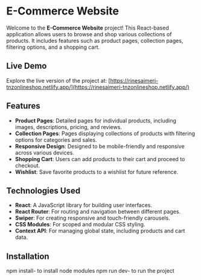 # E-Commerce Website

Welcome to the **E-Commerce Website** project! This React-based application allows users to browse and shop various collections of products. It includes features such as product pages, collection pages, filtering options, and a shopping cart.

## Live Demo

Explore the live version of the project at: [https://rinesaimeri-tnzonlineshop.netlify.app/](https://rinesaimeri-tnzonlineshop.netlify.app/)

## Features

- **Product Pages**: Detailed pages for individual products, including images, descriptions, pricing, and reviews.
- **Collection Pages**: Pages displaying collections of products with filtering options for categories and sales.
- **Responsive Design**: Designed to be mobile-friendly and responsive across various devices.
- **Shopping Cart**: Users can add products to their cart and proceed to checkout.
- **Wishlist**: Save favorite products to a wishlist for future reference.

## Technologies Used

- **React**: A JavaScript library for building user interfaces.
- **React Router**: For routing and navigation between different pages.
- **Swiper**: For creating responsive and touch-friendly carousels.
- **CSS Modules**: For scoped and modular CSS styling.
- **Context API**: For managing global state, including products and cart data.

## Installation

npm install- to install node modules
npm run dev-  to run the project


